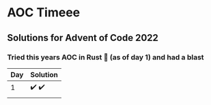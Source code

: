 # AOC Timeee

## Solutions for Advent of Code 2022

### Tried this years AOC in Rust 🦀 (as of day 1) and had a blast

| Day 	| Solution  	|
|-----	|-----------	|
| 1   	| ✔️ ✔️       	|
|     	|           	|

